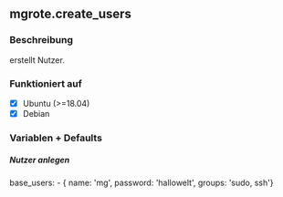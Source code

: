 ## mgrote.create_users

### Beschreibung
erstellt Nutzer.
### Funktioniert auf
- [x] Ubuntu (>=18.04)
- [x] Debian

### Variablen + Defaults
##### Nutzer anlegen
base_users:
    - { name: 'mg', password: 'hallowelt', groups: 'sudo, ssh'}

